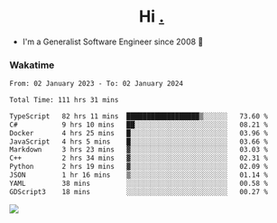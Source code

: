 <h1 align="center">Hi <a href="https://www.hackerrank.com/erasmosaraujo">.</a></h1>
 
- I'm a Generalist Software Engineer  since 2008 🚀
<!--  
<p align="left">
  <a href="https://github.com/erasmosoares/github-readme-stats">
    <img
      align="center"
      src="https://github-readme-stats.vercel.app/api/top-langs/?username=erasmosoares&theme=radical&layout=compact"
    />
  </a>
  <a href="https://github.com/erasmosoares/github-readme-stats">
    [![Harlok's WakaTime stats](https://github-readme-stats.vercel.app/api/wakatime?username=ffflabs)](https://github.com/anuraghazra/github-readme-stats)
  </a>
</p>

<!--
 ### Repo 
 
<p align="left">
 <a href="https://github.com/erasmosoares/github-readme-stats">
    <img
      align="center"
      height="165"
      src="https://github-readme-stats.vercel.app/api/pin?username=erasmosoares&repo=sample-node&title_color=fff&icon_color=f9f9f9&text_color=9f9f9f&bg_color=151515"
    />
  </a>
  <a href="https://github.com/erasmosoares/github-readme-stats">
    <img
      align="center"
      height="165"
      src="https://github-readme-stats.vercel.app/api/pin?username=erasmosoares&repo=sample-node&title_color=fff&icon_color=f9f9f9&text_color=9f9f9f&bg_color=151515"
    />
  </a>
</p>
-->

 ### Wakatime 

<!--START_SECTION:waka-->

```txt
From: 02 January 2023 - To: 02 January 2024

Total Time: 111 hrs 31 mins

TypeScript   82 hrs 11 mins  ██████████████████▒░░░░░░   73.60 %
C#           9 hrs 10 mins   ██░░░░░░░░░░░░░░░░░░░░░░░   08.21 %
Docker       4 hrs 25 mins   █░░░░░░░░░░░░░░░░░░░░░░░░   03.96 %
JavaScript   4 hrs 5 mins    █░░░░░░░░░░░░░░░░░░░░░░░░   03.66 %
Markdown     3 hrs 23 mins   ▓░░░░░░░░░░░░░░░░░░░░░░░░   03.03 %
C++          2 hrs 34 mins   ▓░░░░░░░░░░░░░░░░░░░░░░░░   02.31 %
Python       2 hrs 19 mins   ▓░░░░░░░░░░░░░░░░░░░░░░░░   02.09 %
JSON         1 hr 16 mins    ▒░░░░░░░░░░░░░░░░░░░░░░░░   01.14 %
YAML         38 mins         ░░░░░░░░░░░░░░░░░░░░░░░░░   00.58 %
GDScript3    18 mins         ░░░░░░░░░░░░░░░░░░░░░░░░░   00.27 %
```

<!--END_SECTION:waka-->

![](https://komarev.com/ghpvc/?username=erasmosoares&color=brightgreen)
